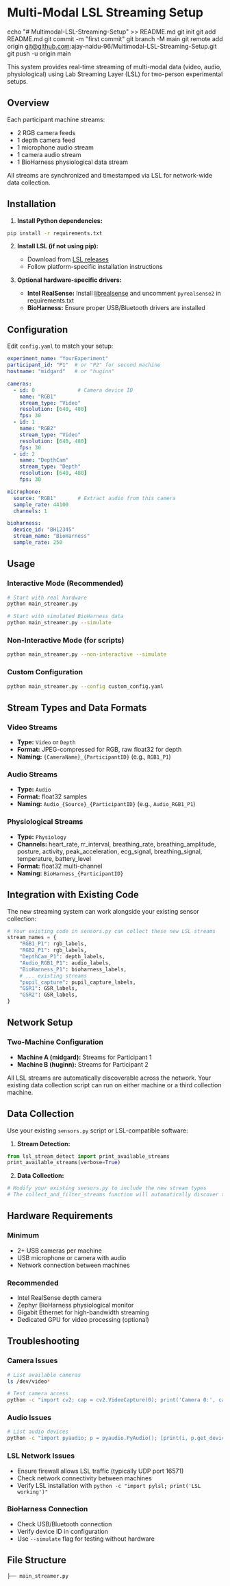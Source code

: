 # Multi-Modal LSL Streaming Setup

echo "# Multimodal-LSL-Streaming-Setup" >> README.md
git init
git add README.md
git commit -m "first commit"
git branch -M main
git remote add origin git@github.com:ajay-naidu-96/Multimodal-LSL-Streaming-Setup.git
git push -u origin main

This system provides real-time streaming of multi-modal data (video, audio, physiological) using Lab Streaming Layer (LSL) for two-person experimental setups.

## Overview

Each participant machine streams:
- 2 RGB camera feeds
- 1 depth camera feed  
- 1 microphone audio stream
- 1 camera audio stream
- 1 BioHarness physiological data stream

All streams are synchronized and timestamped via LSL for network-wide data collection.

## Installation

1. **Install Python dependencies:**
```bash
pip install -r requirements.txt
```

2. **Install LSL (if not using pip):**
   - Download from [LSL releases](https://github.com/sccn/labstreaminglayer/releases)
   - Follow platform-specific installation instructions

3. **Optional hardware-specific drivers:**
   - **Intel RealSense:** Install [librealsense](https://github.com/IntelRealSense/librealsense) and uncomment `pyrealsense2` in requirements.txt
   - **BioHarness:** Ensure proper USB/Bluetooth drivers are installed

## Configuration

Edit `config.yaml` to match your setup:

```yaml
experiment_name: "YourExperiment"
participant_id: "P1"  # or "P2" for second machine
hostname: "midgard"   # or "huginn"

cameras:
  - id: 0              # Camera device ID
    name: "RGB1"
    stream_type: "Video"
    resolution: [640, 480]
    fps: 30
  - id: 1
    name: "RGB2" 
    stream_type: "Video"
    resolution: [640, 480]
    fps: 30
  - id: 2
    name: "DepthCam"
    stream_type: "Depth"
    resolution: [640, 480]
    fps: 30

microphone:
  source: "RGB1"       # Extract audio from this camera
  sample_rate: 44100
  channels: 1

bioharness:
  device_id: "BH12345"
  stream_name: "BioHarness"
  sample_rate: 250
```

## Usage

### Interactive Mode (Recommended)
```bash
# Start with real hardware
python main_streamer.py

# Start with simulated BioHarness data
python main_streamer.py --simulate
```

### Non-Interactive Mode (for scripts)
```bash
python main_streamer.py --non-interactive --simulate
```

### Custom Configuration
```bash
python main_streamer.py --config custom_config.yaml
```

## Stream Types and Data Formats

### Video Streams
- **Type:** `Video` or `Depth`
- **Format:** JPEG-compressed for RGB, raw float32 for depth
- **Naming:** `{CameraName}_{ParticipantID}` (e.g., `RGB1_P1`)

### Audio Streams  
- **Type:** `Audio`
- **Format:** float32 samples
- **Naming:** `Audio_{Source}_{ParticipantID}` (e.g., `Audio_RGB1_P1`)

### Physiological Streams
- **Type:** `Physiology` 
- **Channels:** heart_rate, rr_interval, breathing_rate, breathing_amplitude, posture, activity, peak_acceleration, ecg_signal, breathing_signal, temperature, battery_level
- **Format:** float32 multi-channel
- **Naming:** `BioHarness_{ParticipantID}`

## Integration with Existing Code

The new streaming system can work alongside your existing sensor collection:

```python
# Your existing code in sensors.py can collect these new LSL streams
stream_names = {
    "RGB1_P1": rgb_labels,
    "RGB2_P1": rgb_labels, 
    "DepthCam_P1": depth_labels,
    "Audio_RGB1_P1": audio_labels,
    "BioHarness_P1": bioharness_labels,
    # ... existing streams
    "pupil_capture": pupil_capture_labels,
    "GSR1": GSR_labels,
    "GSR2": GSR_labels,
}
```

## Network Setup

### Two-Machine Configuration
- **Machine A (midgard):** Streams for Participant 1
- **Machine B (huginn):** Streams for Participant 2  

All LSL streams are automatically discoverable across the network. Your existing data collection script can run on either machine or a third collection machine.

## Data Collection

Use your existing `sensors.py` script or LSL-compatible software:

1. **Stream Detection:**
```python
from lsl_stream_detect import print_available_streams
print_available_streams(verbose=True)
```

2. **Data Collection:**
```python
# Modify your existing sensors.py to include the new stream types
# The collect_and_filter_streams function will automatically discover them
```

## Hardware Requirements

### Minimum
- 2+ USB cameras per machine
- USB microphone or camera with audio
- Network connection between machines

### Recommended  
- Intel RealSense depth camera
- Zephyr BioHarness physiological monitor
- Gigabit Ethernet for high-bandwidth streaming
- Dedicated GPU for video processing (optional)

## Troubleshooting

### Camera Issues
```bash
# List available cameras
ls /dev/video*

# Test camera access
python -c "import cv2; cap = cv2.VideoCapture(0); print('Camera 0:', cap.isOpened())"
```

### Audio Issues
```bash
# List audio devices
python -c "import pyaudio; p = pyaudio.PyAudio(); [print(i, p.get_device_info_by_index(i)['name']) for i in range(p.get_device_count())]"
```

### LSL Network Issues
- Ensure firewall allows LSL traffic (typically UDP port 16571)
- Check network connectivity between machines
- Verify LSL installation with `python -c "import pylsl; print('LSL working')"`

### BioHarness Connection
- Check USB/Bluetooth connection
- Verify device ID in configuration
- Use `--simulate` flag for testing without hardware

## File Structure

```
├── main_streamer.py      
